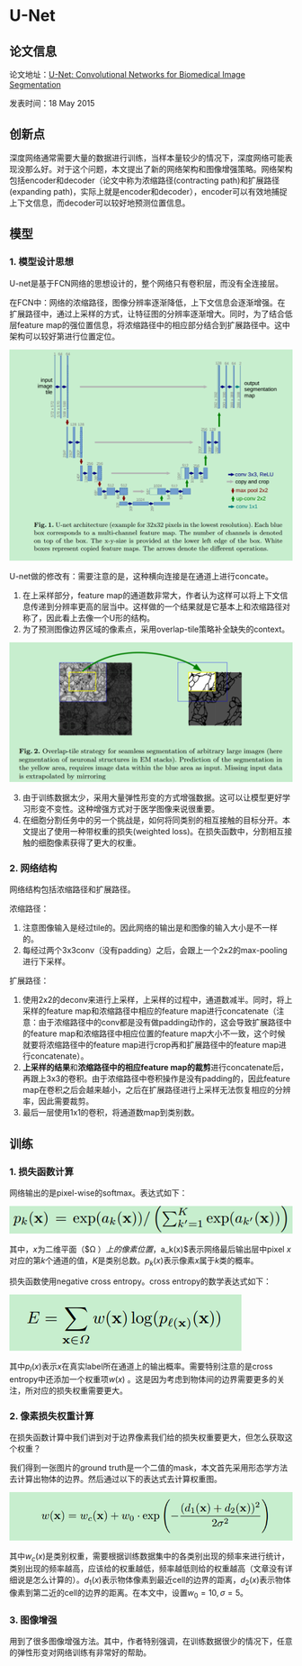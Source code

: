 # U-Net

## 论文信息

论文地址：[U-Net: Convolutional Networks for Biomedical Image Segmentation]()

发表时间：18 May 2015

## 创新点

深度网络通常需要大量的数据进行训练，当样本量较少的情况下，深度网络可能表现没那么好。对于这个问题，本文提出了新的网络架构和图像增强策略。网络架构包括encoder和decoder（论文中称为浓缩路径(contracting path)和扩展路径(expanding path)，实际上就是encoder和decoder），encoder可以有效地捕捉上下文信息，而decoder可以较好地预测位置信息。

## 模型

### 1. 模型设计思想

U-net是基于FCN网络的思想设计的，整个网络只有卷积层，而没有全连接层。

在FCN中：网络的浓缩路径，图像分辨率逐渐降低，上下文信息会逐渐增强。在扩展路径中，通过上采样的方式，让特征图的分辨率逐渐增大。同时，为了结合低层feature map的强位置信息，将浓缩路径中的相应部分结合到扩展路径中。这中架构可以较好第进行位置定位。

![1](./pics/1.png)

U-net做的修改有：需要注意的是，这种横向连接是在通道上进行concate。

1. 在上采样部分，feature map的通道数非常大，作者认为这样可以将上下文信息传递到分辨率更高的层当中。这样做的一个结果就是它基本上和浓缩路径对称了，因此看上去像一个U形的结构。
2. 为了预测图像边界区域的像素点，采用overlap-tile策略补全缺失的context。


![5](./pics/5.png)

3. 由于训练数据太少，采用大量弹性形变的方式增强数据。这可以让模型更好学习形变不变性。这种增强方式对于医学图像来说很重要。
4. 在细胞分割任务中的另一个挑战是，如何将同类别的相互接触的目标分开。本文提出了使用一种带权重的损失(weighted loss)。在损失函数中，分割相互接触的细胞像素获得了更大的权重。

### 2. 网络结构

网络结构包括浓缩路径和扩展路径。

浓缩路径：

1. 注意图像输入是经过tile的。因此网络的输出是和图像的输入大小是不一样的。
2. 每经过两个3x3conv（没有padding）之后，会跟上一个2x2的max-pooling进行下采样。

扩展路径：

1. 使用2x2的deconv来进行上采样，上采样的过程中，通道数减半。同时，将上采样的feature map和浓缩路径中相应的feature map进行concatenate（注意：由于浓缩路径中的conv都是没有做padding动作的，这会导致扩展路径中的feature map和浓缩路径中相应位置的feature map大小不一致，这个时候就要将浓缩路径中的feature map进行crop再和扩展路径中的feature map进行concatenate）。
2. **上采样的结果**和**浓缩路径中的相应feature map的裁剪**进行concatenate后，再跟上3x3的卷积。由于浓缩路径中卷积操作是没有padding的，因此feature map在卷积之后会越来越小，之后在扩展路径进行上采样无法恢复相应的分辨率，因此需要裁剪。
3. 最后一层使用1x1的卷积，将通道数map到类别数。


## 训练

### 1. 损失函数计算

网络输出的是pixel-wise的softmax。表达式如下：

![2](./pics/2.png)

其中，$x$为二维平面（$Ω $）上的像素位置，$a_k(x)$表示网络最后输出层中pixel $x$对应的第$k$个通道的值，$K$是类别总数。$p_k(x)$表示像素$x$属于$k$类的概率。

损失函数使用negative cross entropy。cross entropy的数学表达式如下：

![3](./pics/3.png)

其中$p_l(x)$表示$x$在真实label所在通道上的输出概率。需要特别注意的是cross entropy中还添加一个权重项$w(x)$ 。这是因为考虑到物体间的边界需要更多的关注，所对应的损失权重需要更大。

### 2. 像素损失权重计算

在损失函数计算中我们讲到对于边界像素我们给的损失权重要更大，但怎么获取这个权重？

我们得到一张图片的ground truth是一个二值的mask，本文首先采用形态学方法去计算出物体的边界。然后通过以下的表达式去计算权重图。

![4](./pics/4.png)

其中$w_c(x)$是类别权重，需要根据训练数据集中的各类别出现的频率来进行统计，类别出现的频率越高，应该给的权重越低，频率越低则给的权重越高（文章没有详细说是怎么计算的）。$d_1(x)$表示物体像素到最近cell的边界的距离，$d_2(x)$表示物体像素到第二近的cell的边界的距离。在本文中，设置$w_0=10,\sigma=5$。

 ### 3. 图像增强

用到了很多图像增强方法。其中，作者特别强调，在训练数据很少的情况下，任意的弹性形变对网络训练有非常好的帮助。





